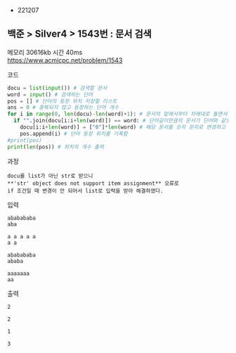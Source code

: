 - 221207
## 백준 > Silver4 > 1543번 : 문서 검색
메모리 30616kb 시간 40ms  
https://www.acmicpc.net/problem/1543  

코드
```python
docu = list(input()) # 검색할 문서
word = input() # 검색하는 단어
pos = [] # 단어의 등장 위치 저장할 리스트
ans = 0 # 중복되지 않고 등장하는 단어 개수
for i in range(0, len(docu)-len(word)+1): # 문서의 앞에서부터 차례대로 돌면서
  if "".join(docu[i:i+len(word)]) == word: # 단어길이만큼의 문서가 단어와 같으면
    docu[i:i+len(word)] = ["0"]*len(word) # 해당 문서를 숫자 문자로 변경하고
    pos.append(i) # 단어 등장 위치를 기록함
#print(pos)
print(len(pos)) # 위치의 개수 출력
```

과정
```
docu를 list가 아닌 str로 받으니  
**'str' object does not support item assignment** 오류로  
if 조건일 때 변경이 안 되어서 list로 입력을 받아 해결하였다.
```

입력
```
ababababa  
aba  

a a a a a  
a a  

ababababa  
ababa  

aaaaaaa  
aa
```

출력
```
2  

2  

1  

3
```